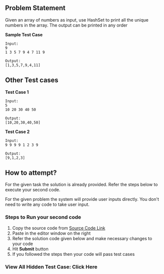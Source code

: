 ## Problem Statement
Given an array of numbers as input, use HashSet to print all the unique numbers in 
the array. The output can be printed in any order


**Sample Test Case**
```
Input:
9
1 3 5 7 9 4 7 11 9

Output:
[1,3,5,7,9,4,11]
```
## Other Test cases
**Test Case 1**
```
Input:
5
10 20 30 40 50

Output:
[10,20,30,40,50]
```
**Test Case 2**
```
Input:
9 9 9 9 1 2 3 9

Output:
[9,1,2,3]
```



## How to attempt?
For the given task the solution is already provided. Refer the steps below to execute your second code.

For the given problem the system will provide user inputs directly. You don't need to write any code to take user input.

### Steps to Run your second code
1. Copy the source code from [Source Code Link](https://raw.githubusercontent.com/Aartiarora22/Lab_assignments/main/P1/T3/Main.java)
2. Paste in the editor window on the right
3. Refer the solution code given below and make necessary changes to your code
4. Hit **Submit** button
5. If you followed the steps then your code will pass test cases

### View All Hidden Test Case: Click Here
